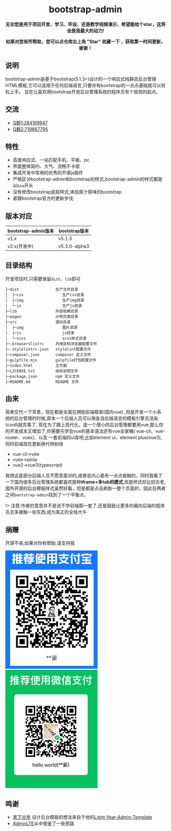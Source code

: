 <h1 align="center">bootstrap-admin</h1> 

<p align="center">    
    <b>无论您是用于项目开发、学习、毕设、还是教学视频演示、希望能给个star，这将会是我最大的动力!</b>
</p>
<p align="center">    
    <b>如果对您有所帮助，您可以点仓库右上角 "Star" 收藏一下 ，获取第一时间更新，谢谢！</b>
</p>

## 说明

bootstrap-admin是基于bootstrap(5.1.3+)设计的一个响应式纯静态后台管理HTML模板,它可以适用于任何后端语言,只要你有bootstrap的一点点基础就可以轻松上手。
旨在让喜欢用bootstrap开发后台管理系统的程序员有个愉悦的起点。


## 交流

- [Q群1:284169647](https://jq.qq.com/?_wv=1027&k=WmCK50m5)
- [Q群2:719667795](https://jq.qq.com/?_wv=1027&k=aQ5vUuVC)

## 特性

- 高度响应式、一站匹配手机、平板、pc
- 界面整体简约、大气、流畅不卡顿
- 集成开发中常用的优秀的开源js插件
- 严格区分bootstrap-admin和bootstrap的样式,bootstrap-admin的样式都是以`bsa`开头
- 没有修改bootstrap底层样式,体验原汁原味的bootstrap
- 紧跟bootstrap官方的更新步伐

## 版本对应

| bootstrap-admin版本 | bootstrap版本 |
|-------------------|-------------|
| v1.x              | v5.1.3      |
| v2.x(开发中)         | v5.3.0-alpha3 |


## 目录结构

开发项目时,只需要保留`dist`、`lib`即可

```
├─dist                生产文件目录
│  ├─css                 生产css目录
│  ├─img                 生产img目录
│  └─js                  生产js目录
├─lib                 外部依赖目录
├─pages               示例页面目录
├─src                 源码目录
│  ├─img                 图片资源
│  ├─js                  js目录
│  └─scss                scss样式目录
├─.browserslistrc     共用目标浏览器配置文件
├─.stylelintrc.json   stylelint配置文件
├─composer.json       composer 定义文件
├─gulpfile.mjs        gulpfile打包配置文件
├─index.html          主页面
├─LICENSE.txt         授权说明文件
├─package.json        npm 定义文件
├─README.md           README 文件
```

## 由来

简单交代一下背景，现在都是全面在拥抱前端框架(国内vue)
,但是开发一个小系统的后台管理的时候,原本一个后端人员可以用各自后端语言的模板引擎去渲染(curd)就完事了,
现在为了跟上现代化，连一个很小的后台管理都要用vue,那么你的开发成本又增加了,你需要先学会vue的基本语法还有vue全家桶(
vue-cli、vue-router、vuex)、以及
一套前端的ui库吧,比如element ui、element plus(vue3),同时前端现在更新换代特别快

- vue-cli->vite
- vuex->pinia
- vue2->vue3(typescript)

我想这是部分后端人员不愿意面对的,或者说内心是有一点点抵触的，同时我看了一下国内很多后台管理系统都喜欢那种**iframe+多tab的模式**,但是样式却比较古老,
国外开源的后台模板样式虽然好看，但是都是点击刷新一整个页面的，因此在两者之间`bootstrap-admin`找到了一个平衡点。

!> 注意:作者的意思并不是说不学前端那一套了,还是鼓励让更多的偏向后端的程序员去多接触一些东西,成为真正的全栈大牛

## 捐赠

开源不易,如果对你有帮助,请支持我

![支付宝收款码](./dist/img/ali_pay.png)
![微信收款码](./dist/img/wechat_pay.png)

## 鸣谢

- [笔下光年](https://gitee.com/yinqi)
  设计后台模板的想法来自于他的[Light-Year-Admin-Template](https://gitee.com/yinqi/Light-Year-Admin-Template)
- [AdminLTE](https://github.com/ColorlibHQ/AdminLTE)从中借鉴了一些思路